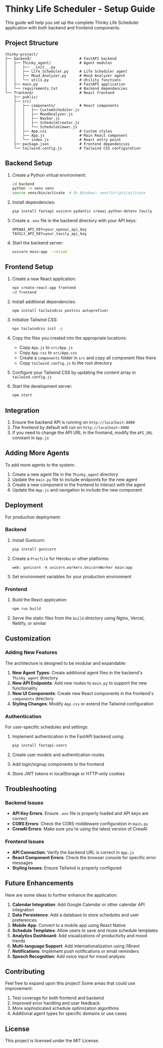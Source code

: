 # Thinky Life Scheduler - Setup Guide

This guide will help you set up the complete Thinky Life Scheduler application with both backend and frontend components.

## Project Structure

```
thinky-project/
├── backend/                      # FastAPI backend
│   ├── Thinky_agent/             # Agent modules
│   │   ├── __init__.py
│   │   ├── Life_Scheduler.py     # Life Scheduler agent
│   │   ├── Mood_Analyzer.py      # Mood Analyzer agent
│   │   └── utils.py              # Utility functions
│   ├── main.py                   # FastAPI application
│   └── requirements.txt          # Backend dependencies
└── frontend/                     # React frontend
    ├── public/
    ├── src/
    │   ├── components/           # React components
    │   │   ├── CustomScheduler.js
    │   │   ├── MoodAnalyzer.js
    │   │   ├── Navbar.js
    │   │   ├── ScheduleCreator.js
    │   │   └── ScheduleViewer.js
    │   ├── App.css               # Custom styles
    │   ├── App.js                # Main React component
    │   └── index.js              # React entry point
    ├── package.json              # Frontend dependencies
    └── tailwind.config.js        # Tailwind CSS configuration
```

## Backend Setup

1. Create a Python virtual environment:

   ```bash
   cd backend
   python -m venv venv
   source venv/bin/activate  # On Windows: venv\Scripts\activate
   ```
2. Install dependencies:

   ```bash
   pip install fastapi uvicorn pydantic crewai python-dotenv tavily
   ```
3. Create a `.env` file in the backend directory with your API keys:

   ```
   OPENAI_API_KEY=your_openai_api_key
   TAVILY_API_KEY=your_tavily_api_key
   ```
4. Start the backend server:

   ```bash
   uvicorn main:app --reload
   ```

## Frontend Setup

1. Create a new React application:

   ```bash
   npx create-react-app frontend
   cd frontend
   ```
2. Install additional dependencies:

   ```bash
   npm install tailwindcss postcss autoprefixer
   ```
3. Initialize Tailwind CSS:

   ```bash
   npx tailwindcss init -p
   ```
4. Copy the files you created into the appropriate locations:

   - Copy `App.js` to `src/App.js`
   - Copy `App.css` to `src/App.css`
   - Create a `components` folder in `src` and copy all component files there
   - Copy `tailwind.config.js` to the root directory
5. Configure your Tailwind CSS by updating the content array in `tailwind.config.js`
6. Start the development server:

   ```bash
   npm start
   ```

## Integration

1. Ensure the backend API is running on `http://localhost:8000`
2. The frontend by default will run on `http://localhost:3000`
3. If you need to change the API URL in the frontend, modify the `API_URL` constant in `App.js`

## Adding More Agents

To add more agents to the system:

1. Create a new agent file in the `Thinky_agent` directory
2. Update the `main.py` file to include endpoints for the new agent
3. Create a new component in the frontend to interact with the agent
4. Update the `App.js` and navigation to include the new component

## Deployment

For production deployment:

### Backend

1. Install Gunicorn:

   ```bash
   pip install gunicorn
   ```
2. Create a `Procfile` for Heroku or other platforms:

   ```
   web: gunicorn -k uvicorn.workers.UvicornWorker main:app
   ```
3. Set environment variables for your production environment

### Frontend

1. Build the React application:

   ```bash
   npm run build
   ```
2. Serve the static files from the `build` directory using Nginx, Vercel, Netlify, or similar

## Customization

### Adding New Features

The architecture is designed to be modular and expandable:

1. **New Agent Types**: Create additional agent files in the backend's `Thinky_agent` directory
2. **New API Endpoints**: Add new routes to `main.py` to support the new functionality
3. **New UI Components**: Create new React components in the frontend's `components` directory
4. **Styling Changes**: Modify `App.css` or extend the Tailwind configuration

### Authentication

For user-specific schedules and settings:

1. Implement authentication in the FastAPI backend using:

   ```bash
   pip install fastapi-users
   ```
2. Create user models and authentication routes
3. Add login/signup components to the frontend
4. Store JWT tokens in localStorage or HTTP-only cookies

## Troubleshooting

### Backend Issues

- **API Key Errors**: Ensure `.env` file is properly loaded and API keys are correct
- **CORS Errors**: Check the CORS middleware configuration in `main.py`
- **CrewAI Errors**: Make sure you're using the latest version of CrewAI

### Frontend Issues

- **API Connection**: Verify the backend URL is correct in `App.js`
- **React Component Errors**: Check the browser console for specific error messages
- **Styling Issues**: Ensure Tailwind is properly configured

## Future Enhancements

Here are some ideas to further enhance the application:

1. **Calendar Integration**: Add Google Calendar or other calendar API integration
2. **Data Persistence**: Add a database to store schedules and user preferences
3. **Mobile App**: Convert to a mobile app using React Native
4. **Schedule Templates**: Allow users to save and reuse schedule templates
5. **Analytics Dashboard**: Add visualizations of productivity and mood trends
6. **Multi-language Support**: Add internationalization using i18next
7. **Notifications**: Implement push notifications or email reminders
8. **Speech Recognition**: Add voice input for mood analysis

## Contributing

Feel free to expand upon this project! Some areas that could use improvement:

1. Test coverage for both frontend and backend
2. Improved error handling and user feedback
3. More sophisticated schedule optimization algorithms
4. Additional agent types for specific domains or use cases

## License

This project is licensed under the MIT License.
